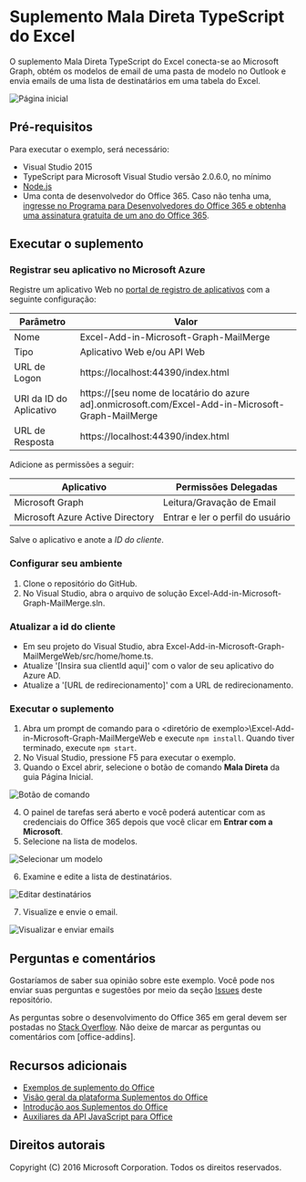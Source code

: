 # <a name="excel-add-in-typescript-mailmerge"></a>Suplemento Mala Direta TypeScript do Excel

O suplemento Mala Direta TypeScript do Excel conecta-se ao Microsoft Graph, obtém os modelos de email de uma pasta de modelo no Outlook e envia emails de uma lista de destinatários em uma tabela do Excel.

![Página inicial](../readme-images/first_run.PNG)

## <a name="prerequisites"></a>Pré-requisitos

Para executar o exemplo, será necessário:

* Visual Studio 2015
* TypeScript para Microsoft Visual Studio versão 2.0.6.0, no mínimo
* [Node.js](https://nodejs.org/)
* Uma conta de desenvolvedor do Office 365. Caso não tenha uma, [ingresse no Programa para Desenvolvedores do Office 365 e obtenha uma assinatura gratuita de um ano do Office 365](https://aka.ms/devprogramsignup).

## <a name="run-the-add-in"></a>Executar o suplemento

### <a name="register-your-app-in-microsoft-azure"></a>Registrar seu aplicativo no Microsoft Azure

Registre um aplicativo Web no [portal de registro de aplicativos](https://apps.dev.microsoft.com) com a seguinte configuração:

Parâmetro | Valor
---------|--------
Nome | Excel-Add-in-Microsoft-Graph-MailMerge
Tipo | Aplicativo Web e/ou API Web
URL de Logon | https://localhost:44390/index.html
URI da ID do Aplicativo | https://[seu nome de locatário do azure ad].onmicrosoft.com/Excel-Add-in-Microsoft-Graph-MailMerge
URL de Resposta | https://localhost:44390/index.html

Adicione as permissões a seguir:

Aplicativo | Permissões Delegadas
---------|--------
Microsoft Graph | Leitura/Gravação de Email
Microsoft Azure Active Directory | Entrar e ler o perfil do usuário

Salve o aplicativo e anote a *ID do cliente*.

### <a name="set-up-your-environment"></a>Configurar seu ambiente

1. Clone o repositório do GitHub.
3. No Visual Studio, abra o arquivo de solução Excel-Add-in-Microsoft-Graph-MailMerge.sln.

### <a name="update-the-client-id"></a>Atualizar a id do cliente

* Em seu projeto do Visual Studio, abra Excel-Add-in-Microsoft-Graph-MailMergeWeb/src/home/home.ts.
* Atualize '[Insira sua clientId aqui]' com o valor de seu aplicativo do Azure AD.
* Atualize a '[URL de redirecionamento]' com a URL de redirecionamento.

### <a name="run-the-add-in"></a>Executar o suplemento

1. Abra um prompt de comando para o \<diretório de exemplo\>\Excel-Add-in-Microsoft-Graph-MailMergeWeb e execute `npm install`. Quando tiver terminado, execute `npm start`.
2. No Visual Studio, pressione F5 para executar o exemplo.
3. Quando o Excel abrir, selecione o botão de comando **Mala Direta** da guia Página Inicial.

![Botão de comando](../readme-images/command_button.PNG)

4. O painel de tarefas será aberto e você poderá autenticar com as credenciais do Office 365 depois que você clicar em **Entrar com a Microsoft**.
5. Selecione na lista de modelos.

![Selecionar um modelo](../readme-images/select_template.PNG)

6. Examine e edite a lista de destinatários.

![Editar destinatários](../readme-images/mailmerge_table.PNG)

7. Visualize e envie o email.

![Visualizar e enviar emails](../readme-images/preview_send.PNG)

## <a name="questions-and-comments"></a>Perguntas e comentários

Gostaríamos de saber sua opinião sobre este exemplo. Você pode nos enviar suas perguntas e sugestões por meio da seção [Issues](https://github.com/OfficeDev/Excel-Add-in-TypeScript-MailMerge/issues) deste repositório.

As perguntas sobre o desenvolvimento do Office 365 em geral devem ser postadas no [Stack Overflow](http://stackoverflow.com/questions/tagged/office-addins). Não deixe de marcar as perguntas ou comentários com [office-addins].

## <a name="additional-resources"></a>Recursos adicionais

* [Exemplos de suplemento do Office](https://github.com/OfficeDev?utf8=%E2%9C%93&query=-add-in)
* [Visão geral da plataforma Suplementos do Office](http://dev.office.com/docs/add-ins/overview/office-add-ins)
* [Introdução aos Suplementos do Office](http://dev.office.com/getting-started/addins)
* [Auxiliares da API JavaScript para Office](https://github.com/OfficeDev/office-js-helpers)

## <a name="copyright"></a>Direitos autorais

Copyright (C) 2016 Microsoft Corporation. Todos os direitos reservados.





